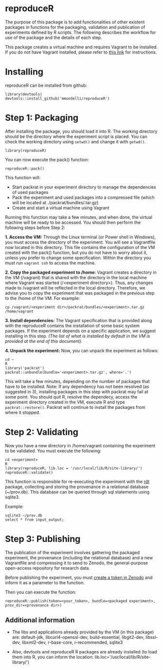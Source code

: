 # reproduceR

The purpose of this package is to add functionalities of other existent packages in functions for the packaging, validation and publication of experiments defined by R scripts. The following describes the workflow for use of the package and the details of each step.

This package creates a virtual machine and requires Vagrant to be installed. If you do not have Vagrant installed, please refer to [this link](https://www.vagrantup.com/intro/getting-started/index.html) for instructions.

# Installing
reproduceR can be installed from github:

```
library(devtools)
devtools::install_github('mmondelli/reproduceR')
```

# Step 1: Packaging
After installing the package, you should load it into R. The working directory should be the directory where the experiment script is placed. You can check the working directory using ```setwd()``` and change it with ```getwd()```.

```
library(reproduceR)
```

You can now execute the pack() function:

```
reproduceR::pack()
```

This function will:

* Start packrat in your experiment directory to manage the dependencies of used packages
* Pack the experiment and used packages into a compressed file (which will be located at ./packrat/bundles/<experiment>.tar.gz)
* Create and start a virtual machine using Vagrant

Running this function may take a few minutes, and when done, the virtual machine will be ready to be accessed. You should then perform the following steps before Step 2:

**1. Access the VM:** Through the Linux terminal (or Power shell in Windows), you must access the directory of the experiment. You will see a Vagrantfile now located in this directory. This file contains the configuration of the VM created with the pack() function, but you do not have to worry about it, unless you prefer to change some specification. Within the directory you must run ```vagrant ssh``` to access the machine.

**2. Copy the packaged experiment to /home:** Vagrant creates a directory in the VM (/vagrant) that is shared with the directory in the local machine where Vagrant was started (/&lt;experiment directory&gt;). Thus, any changes made to /vagrant will be reflected in the local directory. Therefore, we advise you to copy the experiment that was packaged in the previous step to the /home of the VM. For example: 

```
cp /vagrant/<experiment dir>/packrat/bundles/<experiment>.tar.gz /home/vagrant
```

**3. Install dependencies:** The Vagrant specification that is provided along with the reproduceR contains the installation of some basic system packages. If the experiment depends on a specific application, we suggest installing in this step. _(The list of what is installed by default in the VM is provided at the end of this document)._

**4. Unpack the experiment:** Now, you can unpack the experiment as follows:

```
cd ~
R
library('packrat')
packrat::unbundle(bundle='<experiment>.tar.gz', where='.')
```

This will take a few minutes, depending on the number of packages that have to be installed.
Note: If any dependency has not been resolved (as suggested in 3), installing packages in this step with packrat may fail at some point. You should quit R, resolve the dependecy, access the experiment directory created in the VM, execute R and type ```packrat::restore()```. Packrat will continue to install the packages from where it stopped.

# Step 2: Validating

Now you have a new directory in /home/vagrant containing the experiment to be validated. You must execute the following:

```
cd <experiment>
R
library(reproduceR, lib.loc = '/usr/local/lib/R/site-library/')
reproduceR::validate()
```
This function is responsible for re-executing the experiment with the [rdt](https://github.com/End-to-end-provenance/rdt) package, collecting and storing the provenance in a relational database (~/prov.db). This database can be queried through sql statements using sqlite3.

Example:

```
sqlite3 ~/prov.db
select * from input_output;
```
# Step 3: Publishing

The publication of the experiment involves gathering the packaged experiment, the provenance (including the relational database) and a new Vagrantfile and compressing it to send to Zenodo, the general-purpose open-access repository for research data.

Before publishing the experiment, you must [create a token in Zenodo](https://zenodo.org/account/settings/applications/tokens/new/) and inform it as a parameter to the function.

Then you can execute the function:

```
reproduceR::publish(token=<your_token>, bundle=<packaged experiment>, prov_dir=<provenance dir>)
```

## Additional information

* The libs and applications already provided by the VM (in this package) are: default-jdk, libcurl4-openssl-dev, build-essential, libgit2-dev, libssl-dev, libxml2-dev, r-base-core, r-recommended, sqlite3

* Also, devtools and reproduceR R packages are already installed (to load them into R, you can inform the location: lib.loc='/usr/local/lib/R/site-library/')



